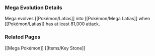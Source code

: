 ### Mega Evolution Details
Mega evolves [[Pokémon/Latias]] into [[Pokémon/Mega Latias]] when [[Pokémon/Latias]] has at least 81,000 attack.

### Related Pages
[[Mega Pokémon]]
[[Items/Key Stone]]
